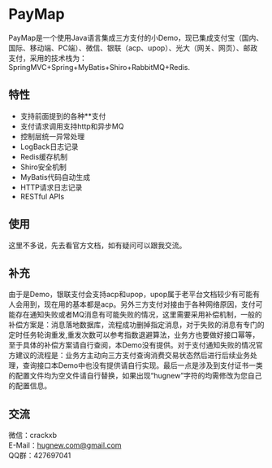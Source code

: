# PayMap
PayMap是一个使用Java语言集成三方支付的小Demo，现已集成支付宝（国内、国际、移动端、PC端）、微信、银联（acp、upop）、光大（网关、网页）、邮政支付，采用的技术栈为：SpringMVC+Spring+MyBatis+Shiro+RabbitMQ+Redis.
## 特性
* 支持前面提到的各种**支付
* 支付请求调用支持http和异步MQ
* 控制层统一异常处理
* LogBack日志记录
* Redis缓存机制
* Shiro安全机制
* MyBatis代码自动生成
* HTTP请求日志记录
* RESTful APIs    

## 使用
这里不多说，先去看官方文档，如有疑问可以跟我交流。

## 补充
由于是Demo，银联支付会支持acp和upop，upop属于老平台文档较少有可能有人会用到，现在用的基本都是acp。另外三方支付对接由于各种网络原因，支付可能存在通知失败或者MQ消息有可能失败的情况，这里需要采用补偿机制，一般的补偿方案是：消息落地数据库，流程成功删掉指定消息，对于失败的消息有专门的定时任务轮询重发,重发次数可以参考指数退避算法，业务方也要做好接口幂等，至于具体的补偿方案请自行查阅，本Demo没有提供。对于支付通知失败的情况官方建议的流程是：业务方主动向三方支付查询消费交易状态然后进行后续业务处理，查询接口本Demo中也没有提供请自行实现。最后一点是涉及到支付证书一类的配置文件均为空文件请自行替换，如果出现“hugnew”字符的均需修改为您自己的配置信息。

## 交流
微信：crackxb  
E-Mail：hugnew.com@gmail.com  
QQ群：427697041  
